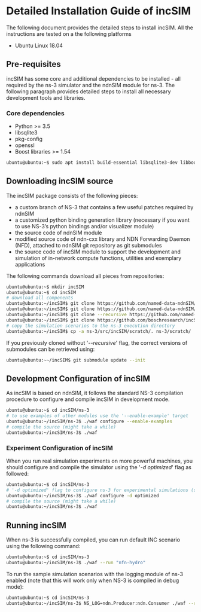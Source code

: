 # Detailed Installation Guide of incSIM

The following document provides the detailed steps to install incSIM.
All the instructions are tested on a the following platforms

* Ubuntu Linux 18.04

## Pre-requisites

incSIM has some core and additional dependencies to be installed - all required
by the ns-3 simulator and the ndnSIM module for ns-3. The following paragraph
provides detailed steps to install all necessary development tools and libraries.

### Core dependencies

* Python >= 3.5
* libsqlite3
* pkg-config
* openssl
* Boost libraries >= 1.54

```sh
ubuntu@ubuntu:~$ sudo apt install build-essential libsqlite3-dev libboost-all-dev libssl-dev git python3-setuptools castxml
```

## Downloading incSIM source

The incSIM package consists of the following pieces:

* a custom branch of NS-3 that contains a few useful patches required by ndnSIM
* a customized python binding generation library (necessary if you want to use NS-3’s python bindings and/or visualizer module)
* the source code of ndnSIM module
* modified source code of ndn-cxx library and NDN Forwarding Daemon (NFD), attached to ndnSIM git repository as git submodules
* the source code of incSIM module to support the development and simulation of in-network compute functions, utilities and exemplary applications

The following commands download all pieces from repositories:

```sh
ubuntu@ubuntu:~$ mkdir incSIM
ubuntu@ubuntu:~$ cd incSIM
# download all components
ubuntu@ubuntu:~/incSIM$ git clone https://github.com/named-data-ndnSIM/ns-3-dev.git ns-3
ubuntu@ubuntu:~/incSIM$ git clone https://github.com/named-data-ndnSIM/pybindgen.git pybindgen
ubuntu@ubuntu:~/incSIM$ git clone --recursive https://github.com/named-data-ndnSIM/ndnSIM.git ns-3/src/ndnSIM
ubuntu@ubuntu:~/incSIM$ git clone https://github.com/boschresearch/incSIM.git ns-3/src/incSIM
# copy the simulation scenarios to the ns-3 execution directory
ubuntu@ubuntu:~/incSIM$ cp -a ns-3/src/incSIM/scratch/. ns-3/scratch/
```
If you previously cloned without '*--recursive*' flag, the correct versions of
submodules can be retrieved using:

```sh
ubuntu@ubuntu:~~/incSIM$ git submodule update --init
```

## Development Configuration of incSIM

As incSIM is based on ndnSIM, it follows the standard NS-3 compilation procedure
to configure and compile incSIM in development mode.

```sh
ubuntu@ubuntu:~$ cd incSIM/ns-3
# to use examples of uther modules use the '--enable-example' target
ubuntu@ubuntu:~/incSIM/ns-3$ ./waf configure --enable-examples
# compile the source (might take a while)
ubuntu@ubuntu:~/incSIM/ns-3$ ./waf
```

### Experiment Configuration of incSIM

When you run real simulation experiments on more powerful machines, you should
configure and compile the simulator using the '*-d optimized*' flag as followed:

```sh
ubuntu@ubuntu:~$ cd incSIM/ns-3
# '-d optimized' flag to configure ns-3 for experimental simulations (speef up)
ubuntu@ubuntu:~/incSIM/ns-3$ ./waf configure -d optimized
# compile the source (might take a while)
ubuntu@ubuntu:~/incSIM/ns-3$ ./waf
```

## Running incSIM

When ns-3 is successfully compiled, you can run default INC scenario using
the following command:

```sh
ubuntu@ubuntu:~$ cd incSIM/ns-3
ubuntu@ubuntu:~/incSIM/ns-3$ ./waf --run "nfn-hydro"
```

To run the sample simulation scenarios with the logging module of ns-3 enabled
(note that this will work only when NS-3 is compiled in debug mode):

```sh
ubuntu@ubuntu:~$ cd incSIM/ns-3
ubuntu@ubuntu:~/incSIM/ns-3$ NS_LOG=ndn.Producer:ndn.Consumer ./waf --run "nfn-hydro"
```
